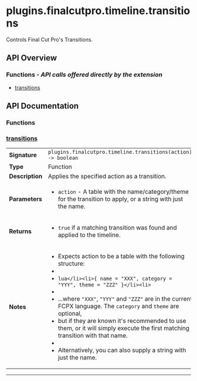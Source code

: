 # plugins.finalcutpro.timeline.transitions

Controls Final Cut Pro's Transitions.

## API Overview
### **Functions** - _API calls offered directly by the extension_
 * [transitions](#transitions)


## API Documentation

### Functions


### [transitions](#transitions)

|                                             |                                                                                     |
| --------------------------------------------|-------------------------------------------------------------------------------------|
| **Signature**                               | `plugins.finalcutpro.timeline.transitions(action) -> boolean`                                                                    |
| **Type**                                    | Function                                                                     |
| **Description**                             | Applies the specified action as a transition.                                                                     |
| **Parameters**                              | <ul><li>`action`     - A table with the name/category/theme for the transition to apply, or a string with just the name.</li></ul> |
| **Returns**                                 | <ul><li>`true` if a matching transition was found and applied to the timeline.</li></ul>          |
| **Notes**                                   | <ul><li>Expects action to be a table with the following structure:</li><li></li><li>```lua</li><li>{ name = "XXX", category = "YYY", theme = "ZZZ" }</li><li>```</li><li></li><li>...where `"XXX"`, `"YYY"` and `"ZZZ"` are in the current FCPX language. The `category` and `theme` are optional,</li><li>but if they are known it's recommended to use them, or it will simply execute the first matching transition with that name.</li><li></li><li>Alternatively, you can also supply a string with just the name.</li></ul>                |

---
